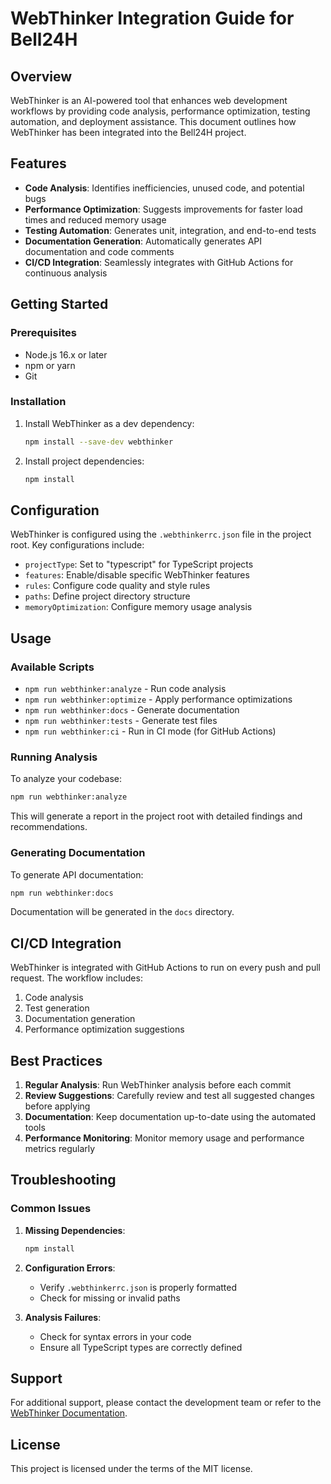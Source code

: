 # WebThinker Integration Guide for Bell24H

## Overview

WebThinker is an AI-powered tool that enhances web development workflows by providing code analysis, performance optimization, testing automation, and deployment assistance. This document outlines how WebThinker has been integrated into the Bell24H project.

## Features

- **Code Analysis**: Identifies inefficiencies, unused code, and potential bugs
- **Performance Optimization**: Suggests improvements for faster load times and reduced memory usage
- **Testing Automation**: Generates unit, integration, and end-to-end tests
- **Documentation Generation**: Automatically generates API documentation and code comments
- **CI/CD Integration**: Seamlessly integrates with GitHub Actions for continuous analysis

## Getting Started

### Prerequisites

- Node.js 16.x or later
- npm or yarn
- Git

### Installation

1. Install WebThinker as a dev dependency:
   ```bash
   npm install --save-dev webthinker
   ```

2. Install project dependencies:
   ```bash
   npm install
   ```

## Configuration

WebThinker is configured using the `.webthinkerrc.json` file in the project root. Key configurations include:

- `projectType`: Set to "typescript" for TypeScript projects
- `features`: Enable/disable specific WebThinker features
- `rules`: Configure code quality and style rules
- `paths`: Define project directory structure
- `memoryOptimization`: Configure memory usage analysis

## Usage

### Available Scripts

- `npm run webthinker:analyze` - Run code analysis
- `npm run webthinker:optimize` - Apply performance optimizations
- `npm run webthinker:docs` - Generate documentation
- `npm run webthinker:tests` - Generate test files
- `npm run webthinker:ci` - Run in CI mode (for GitHub Actions)

### Running Analysis

To analyze your codebase:

```bash
npm run webthinker:analyze
```

This will generate a report in the project root with detailed findings and recommendations.

### Generating Documentation

To generate API documentation:

```bash
npm run webthinker:docs
```

Documentation will be generated in the `docs` directory.

## CI/CD Integration

WebThinker is integrated with GitHub Actions to run on every push and pull request. The workflow includes:

1. Code analysis
2. Test generation
3. Documentation generation
4. Performance optimization suggestions

## Best Practices

1. **Regular Analysis**: Run WebThinker analysis before each commit
2. **Review Suggestions**: Carefully review and test all suggested changes before applying
3. **Documentation**: Keep documentation up-to-date using the automated tools
4. **Performance Monitoring**: Monitor memory usage and performance metrics regularly

## Troubleshooting

### Common Issues

1. **Missing Dependencies**:
   ```bash
   npm install
   ```

2. **Configuration Errors**:
   - Verify `.webthinkerrc.json` is properly formatted
   - Check for missing or invalid paths

3. **Analysis Failures**:
   - Check for syntax errors in your code
   - Ensure all TypeScript types are correctly defined

## Support

For additional support, please contact the development team or refer to the [WebThinker Documentation](https://webthinker.dev/docs).

## License

This project is licensed under the terms of the MIT license.
